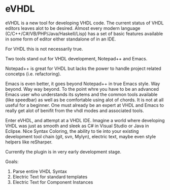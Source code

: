 eVHDL
=====

eVHDL is a new tool for developing VHDL code.
The current status of VHDL editors leaves alot
to be desired.  Almost every modern language
(C/C++/C#/VB/PHP/Java/Haskell/Lisp) has a set 
of basic features available in some form of
editor either standalone of in an IDE.

For VHDL this is not necessarily true.

Two tools stand out for VHDL development,
Notepad++ and Emacs.

Notepad++ is great for VHDL but lacks the power to
handle project related concetps (i.e. refactoring).

Emacs is even better, it goes beyond Notepad++ in true
Emacs style.  Way beyond.  Way way beyond.  To the point
whre you have to be an advanced Emacs user who understands
its sytems and the common tools available (like speedbar)
as well as be comfortable using alot of chords.  It
is not at all useful for a beginner.  One must already
be an expert at VHDL and Emacs to really get alot of
benifit from the vhdl modes and associated tools.

Enter eVHDL, and attempt at a VHDL IDE.  Imagine a world
where developing VHDL was just as smooth and sleek
as C# in Visual Studio or Java in Eclipse.  Nice
Syntax Coloring, the ability to tie into your existing
development tool chain (git, svn, Mylyn), electric text,
maybe even style helpers like reSharper.

Currently the plugin is in very early development stage.

Goals:

1) Parse entire VHDL Syntax
2) Electric Text for standard templates
3) Electric Text for Component Instances






